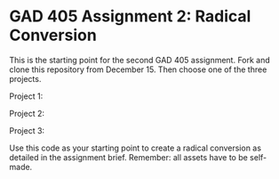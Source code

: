 # GAD 405 Assignment 2: Radical Conversion

This is the starting point for the second GAD 405 assignment.
Fork and clone this repository from December 15. Then choose one of the three projects.

Project 1:

Project 2:

Project 3:

Use this code as your starting point to create a radical conversion as detailed in the assignment brief. Remember: all assets have to be self-made.
